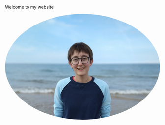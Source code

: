 Welcome to my website

<a href="url"><img src="Images/IMG_20200724_161624267_PORTRAIT~2.jpg" height="auto" width="auto" style="border-radius:50%"></a>
